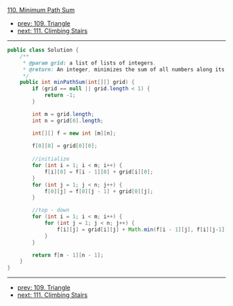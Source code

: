 [110. Minimum Path Sum](http://www.lintcode.com/problem/minimum-path-sum)

- [prev: 109. Triangle](109-triangle.md)
- [next: 111. Climbing Stairs](111-climbing-stairs.md)

---

```java
public class Solution {
    /**
     * @param grid: a list of lists of integers.
     * @return: An integer, minimizes the sum of all numbers along its path
     */
    public int minPathSum(int[][] grid) {
        if (grid == null || grid.length < 1) {
            return -1;
        }

        int m = grid.length;
        int n = grid[0].length;

        int[][] f = new int [m][n];
        
        f[0][0] = grid[0][0];
        
        //initialize
        for (int i = 1; i < m; i++) {
            f[i][0] = f[i - 1][0] + grid[i][0];
        }
        for (int j = 1; j < n; j++) {
            f[0][j] = f[0][j - 1] + grid[0][j];
        }

        //top - down
        for (int i = 1; i < m; i++) {
            for (int j = 1; j < n; j++) {
                f[i][j] = grid[i][j] + Math.min(f[i - 1][j], f[i][j-1]);
            }
        }

        return f[m - 1][n - 1];
    }
}

```

---

- [prev: 109. Triangle](109-triangle.md)
- [next: 111. Climbing Stairs](111-climbing-stairs.md)
